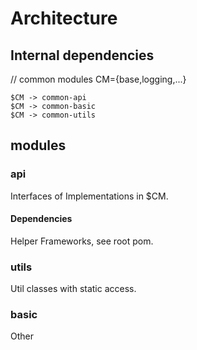 # Architecture
## Internal dependencies

// common modules
CM={base,logging,...}

    $CM -> common-api
    $CM -> common-basic
    $CM -> common-utils

## modules
### api
Interfaces of Implementations in $CM.

#### Dependencies
Helper Frameworks, see root pom.

### utils
Util classes with static access.

### basic 
Other



    
    
